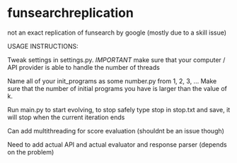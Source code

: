 # funsearchreplication
not an exact replication of funsearch by google (mostly due to a skill issue)

USAGE INSTRUCTIONS:

Tweak settings in settings.py. *IMPORTANT* make sure that your computer / API provider is able to handle the number of threads

Name all of your init_programs as some number.py from 1, 2, 3, ... Make sure that the number of initial programs you have is larger than the value of k.

Run main.py to start evolving, to stop safely type stop in stop.txt and save, it will stop when the current iteration ends

Can add multithreading for score evaluation (shouldnt be an issue though)

Need to add actual API and actual evaluator and response parser (depends on the problem)